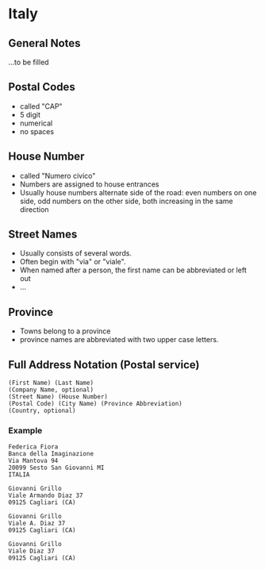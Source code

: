 # Italy

## General Notes

…to be filled

## Postal Codes

* called "CAP"
* 5 digit
* numerical
* no spaces

## House Number

* called "Numero civico"
* Numbers are assigned to house entrances
* Usually house numbers alternate side of the road: even numbers on one side,
  odd numbers on the other side, both increasing in the same direction

## Street Names

* Usually consists of several words.
* Often begin with "via" or "viale".
* When named after a person, the first name can be abbreviated or left out
* …

## Province

* Towns belong to a province
* province names are abbreviated with two upper case letters.

## Full Address Notation (Postal service)

```
(First Name) (Last Name)
(Company Name, optional)
(Street Name) (House Number)
(Postal Code) (City Name) (Province Abbreviation)
(Country, optional)
```

### Example

```
Federica Fiora
Banca della Imaginazione
Via Mantova 94
20099 Sesto San Giovanni MI
ITALIA
```

```
Giovanni Grillo
Viale Armando Diaz 37
09125 Cagliari (CA) 
```

```
Giovanni Grillo
Viale A. Diaz 37
09125 Cagliari (CA) 
```

```
Giovanni Grillo
Viale Diaz 37
09125 Cagliari (CA) 
```

